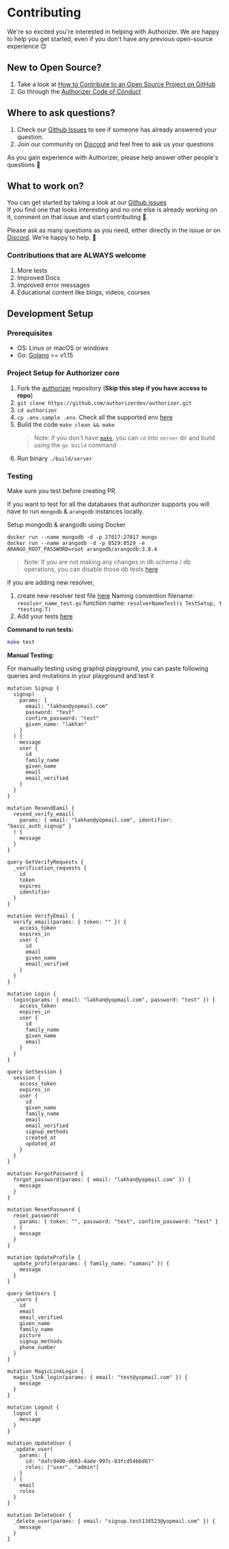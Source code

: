 # Contributing

We're so excited you're interested in helping with Authorizer. We are happy to help you get started, even if you don't have any previous open-source experience :blush:

## New to Open Source?

1. Take a look at [How to Contribute to an Open Source Project on GitHub](https://egghead.io/courses/how-to-contribute-to-an-open-source-project-on-github)
2. Go through the [Authorizer Code of Conduct](https://github.com/authorizerdev/authorizer/blob/main/.github/CODE_OF_CONDUCT.md)

## Where to ask questions?

1. Check our [Github Issues](https://github.com/authorizerdev/authorizer/issues) to see if someone has already answered your question.
2. Join our community on [Discord](https://discord.gg/Zv2D5h6kkK) and feel free to ask us your questions

As you gain experience with Authorizer, please help answer other people's questions :pray:

## What to work on?

You can get started by taking a look at our [Github issues](https://github.com/authorizerdev/authorizer/issues)  
If you find one that looks interesting and no one else is already working on it, comment on that issue and start contributing 🙂.

Please ask as many questions as you need, either directly in the issue or on [Discord](https://discord.gg/Zv2D5h6kkK). We're happy to help. :raised_hands:

### Contributions that are ALWAYS welcome

1. More tests
2. Improved Docs
3. Improved error messages
4. Educational content like blogs, videos, courses

## Development Setup

### Prerequisites

- OS: Linux or macOS or windows
- Go: [Golang](https://golang.org/dl/) >= v1.15

### Project Setup for Authorizer core

1. Fork the [authorizer](https://github.com/authorizerdev/authorizer) repository (**Skip this step if you have access to repo**)
2. `git clone https://github.com/authorizerdev/authorizer.git`
3. `cd authorizer`
4. `cp .env.sample .env`. Check all the supported env [here](/core/env)
5. Build the code `make clean && make`
   > Note: if you don't have [`make`](https://www.ibm.com/docs/en/aix/7.2?topic=concepts-make-command), you can `cd` into `server` dir and build using the `go build` command
6. Run binary `./build/server`

### Testing

Make sure you test before creating PR.

If you want to test for all the databases that authorizer supports you will have to run `mongodb` & `arangodb` instances locally.

Setup mongodb & arangodb using Docker

```
docker run --name mongodb -d -p 27017:27017 mongo
docker run --name arangodb -d -p 8529:8529 -e ARANGO_ROOT_PASSWORD=root arangodb/arangodb:3.8.4
```

> Note: If you are not making any changes in db schema / db operations, you can disable those db tests [here](https://github.com/authorizerdev/authorizer/blob/main/server/__test__/resolvers_test.go#L14)

If you are adding new resolver,

1. create new resolver test file [here](https://github.com/authorizerdev/authorizer/tree/main/server/__test__)
   Naming convention filename: `resolver_name_test.go` function name: `resolverNameTest(s TestSetup, t *testing.T)`
2. Add your tests [here](https://github.com/authorizerdev/authorizer/blob/main/server/__test__/resolvers_test.go#L38)

**Command to run tests:**

```sh
make test
```

**Manual Testing:**

For manually testing using graphql playground, you can paste following queries and mutations in your playground and test it

```gql
mutation Signup {
  signup(
    params: {
      email: "lakhan@yopmail.com"
      password: "test"
      confirm_password: "test"
      given_name: "lakhan"
    }
  ) {
    message
    user {
      id
      family_name
      given_name
      email
      email_verified
    }
  }
}

mutation ResendEamil {
  resend_verify_email(
    params: { email: "lakhan@yopmail.com", identifier: "basic_auth_signup" }
  ) {
    message
  }
}

query GetVerifyRequests {
  _verification_requests {
    id
    token
    expires
    identifier
  }
}

mutation VerifyEmail {
  verify_email(params: { token: "" }) {
    access_token
    expires_in
    user {
      id
      email
      given_name
      email_verified
    }
  }
}

mutation Login {
  login(params: { email: "lakhan@yopmail.com", password: "test" }) {
    access_token
    expires_in
    user {
      id
      family_name
      given_name
      email
    }
  }
}

query GetSession {
  session {
    access_token
    expires_in
    user {
      id
      given_name
      family_name
      email
      email_verified
      signup_methods
      created_at
      updated_at
    }
  }
}

mutation ForgotPassword {
  forgot_password(params: { email: "lakhan@yopmail.com" }) {
    message
  }
}

mutation ResetPassword {
  reset_password(
    params: { token: "", password: "test", confirm_password: "test" }
  ) {
    message
  }
}

mutation UpdateProfile {
  update_profile(params: { family_name: "samani" }) {
    message
  }
}

query GetUsers {
  _users {
    id
    email
    email_verified
    given_name
    family_name
    picture
    signup_methods
    phone_number
  }
}

mutation MagicLinkLogin {
  magic_link_login(params: { email: "test@yopmail.com" }) {
    message
  }
}

mutation Logout {
  logout {
    message
  }
}

mutation UpdateUser {
  _update_user(
    params: {
      id: "dafc9400-d603-4ade-997c-83fcd54bbd67"
      roles: ["user", "admin"]
    }
  ) {
    email
    roles
  }
}

mutation DeleteUser {
  _delete_user(params: { email: "signup.test134523@yopmail.com" }) {
    message
  }
}
```

